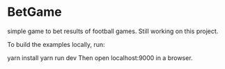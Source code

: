 # BetGame
simple game to bet results of football games. 
Still working on this project. 


To build the examples locally, run:

yarn install
yarn run dev
Then open localhost:9000 in a browser.
